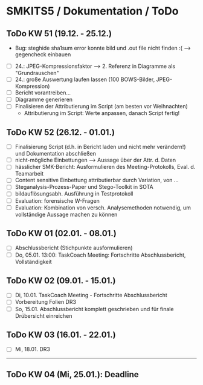 # SMKITS5 / Dokumentation / ToDo
## ToDo KW 51 (19.12. - 25.12.)
- Bug: steghide sha1sum error konnte bild und .out file nicht finden :( --> gegencheck einbauen
- [ ] 24.: JPEG-Kompressionsfaktor --> 2. Referenz in Diagramme als "Grundrauschen"
- [ ] 24.: große Auswertung laufen lassen (100 BOWS-Bilder, JPEG-Kompression)
- [ ] Bericht vorantreiben...
- [ ] Diagramme generieren
- [ ] Finalisieren der Attributierung im Script (am besten vor Weihnachten)
  - Attributierung im Script: Werte anpassen, danach Script fertig!
## ToDo KW 52 (26.12. - 01.01.)
- [ ] Finalisierung Script (d.h. in Bericht laden und nicht mehr verändern!) und Dokumentation abschließen
- [ ] nicht-mögliche Einbettungen --> Aussage über der Attr. d. Daten
- [ ] hässlicher SMK-Bericht: Ausformulieren des Meeting-Protokolls, Eval. d. Teamarbeit
- [ ] Content sensitive Einbettung attributierbar durch Variation, von ...
- [ ] Steganalysis-Prozess-Paper und Stego-Toolkit in SOTA
- [ ] bildauflösungsabh. Ausführung in Testprotokoll
- [ ] Evaluation: forensische W-Fragen
- [ ] Evaluation: Kombination von versch. Analysemethoden notwendig, um vollständige Aussage machen zu können
## ToDo KW 01 (02.01. - 08.01.)
- [ ] Abschlussbericht (Stichpunkte ausformulieren)
- [ ] Do, 05.01. 13:00: TaskCoach Meeting: Fortschritte Abschlussbericht, Vollständigkeit
## ToDo KW 02 (09.01. - 15.01.)
- [ ] Di, 10.01. TaskCoach Meeting - Fortschritte Abschlussbericht
- [ ] Vorbereitung Folien DR3
- [ ] So, 15.01. Abschlussbericht komplett geschrieben und für finale Drübersicht einreichen
## ToDo KW 03 (16.01. - 22.01.)
- [ ] Mi, 18.01. DR3
---
## ToDo KW 04 (Mi, 25.01.): Deadline

